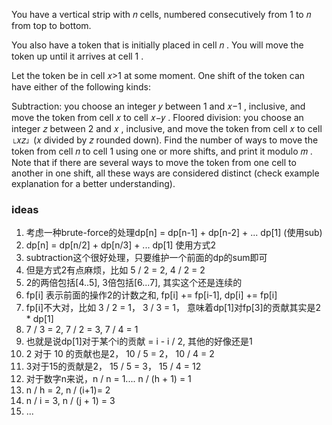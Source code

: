 You have a vertical strip with 𝑛
cells, numbered consecutively from 1
to 𝑛
from top to bottom.

You also have a token that is initially placed in cell 𝑛
. You will move the token up until it arrives at cell 1
.

Let the token be in cell 𝑥>1
at some moment. One shift of the token can have either of the following kinds:

Subtraction: you choose an integer 𝑦
between 1
and 𝑥−1
, inclusive, and move the token from cell 𝑥
to cell 𝑥−𝑦
.
Floored division: you choose an integer 𝑧
between 2
and 𝑥
, inclusive, and move the token from cell 𝑥
to cell ⌊𝑥𝑧⌋
(𝑥
divided by 𝑧
rounded down).
Find the number of ways to move the token from cell 𝑛
to cell 1
using one or more shifts, and print it modulo 𝑚
. Note that if there are several ways to move the token from one cell to another in one shift, all these ways are
considered distinct (check example explanation for a better understanding).

### ideas

1. 考虑一种brute-force的处理dp[n] = dp[n-1] + dp[n-2] + ... dp[1]  (使用sub)
2. dp[n] = dp[n/2] + dp[n/3] + ... dp[1] 使用方式2
3. subtraction这个很好处理，只要维护一个前面的dp的sum即可
4. 但是方式2有点麻烦，比如 5 / 2 = 2, 4 / 2 = 2
5. 2的两倍包括[4..5], 3倍包括[6...7], 其实这个还是连续的
6. fp[i] 表示前面的操作2的计数之和, fp[i] += fp[i-1], dp[i] += fp[i]
7. fp[i]不大对，比如 3 / 2 = 1， 3 / 3 = 1， 意味着dp[1]对fp[3]的贡献其实是2 * dp[1]
8. 7 / 3 = 2, 7 / 2 = 3, 7 / 4 = 1
9. 也就是说dp[1]对于某个i的贡献 = i - i / 2, 其他的好像还是1
10. 2 对于 10 的贡献也是2， 10 / 5 = 2， 10 / 4 = 2
11. 3对于15的贡献是2， 15 / 5 = 3， 15 / 4 = 12
12. 对于数字n来说，n / n = 1.... n / (h + 1) = 1
13. n / h = 2, n / (i+1)= 2
14. n / i = 3, n / (j + 1) = 3
15. ... 